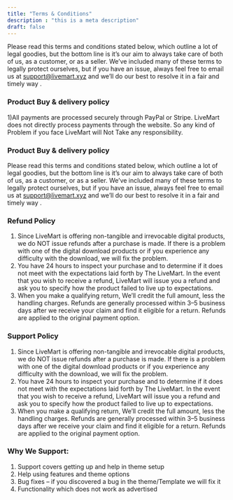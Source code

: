 ```yaml
---
title: "Terms & Conditions"
description : "this is a meta description"
draft: false
---
```


Please read this terms and conditions stated below, which outline a lot of legal goodies, but the bottom line is it’s our aim to always take care of both of us, as a customer, or as a seller. We’ve included many of these terms to legally protect ourselves, but if you have an issue, always feel free to email us at support@livemart.xyz and we’ll do our best to resolve it in a fair and timely way .

### Product Buy & delivery policy

1)All payments are processed securely through PayPal or Stripe. LiveMart does not directly process payments through the website. So any kind of Problem if you face LiveMart will Not Take any responsibility.

### Product Buy & delivery policy

Please read this terms and conditions stated below, which outline a lot of legal goodies, but the bottom line is it’s our aim to always take care of both of us, as a customer, or as a seller. We’ve included many of these terms to legally protect ourselves, but if you have an issue, always feel free to email us at support@livemart.xyz and we’ll do our best to resolve it in a fair and timely way .

### Refund Policy

1) Since LiveMart is offering non-tangible and irrevocable digital products, we do NOT issue refunds after a purchase is made. If there is a problem with one of the digital download products or if you experience any difficulty with the download, we will fix the problem.
2) You have 24 hours to inspect your purchase and to determine if it does not meet with the expectations laid forth by The LiveMart. In the event that you wish to receive a refund, LiveMart will issue you a refund and ask you to specify how the product failed to live up to expectations.
3) When you make a qualifying return, We’ll credit the full amount, less the handling charges. Refunds are generally processed within 3–5 business days after we receive your claim and find it eligible for a return. Refunds are applied to the original payment option.

### Support Policy
1) Since LiveMart is offering non-tangible and irrevocable digital products, we do NOT issue refunds after a purchase is made. If there is a problem with one of the digital download products or if you experience any difficulty with the download, we will fix the problem.
2) You have 24 hours to inspect your purchase and to determine if it does not meet with the expectations laid forth by The LiveMart. In the event that you wish to receive a refund, LiveMart will issue you a refund and ask you to specify how the product failed to live up to expectations.
3) When you make a qualifying return, We’ll credit the full amount, less the handling charges. Refunds are generally processed within 3–5 business days after we receive your claim and find it eligible for a return. Refunds are applied to the original payment option.

### Why We Support:

1. Support covers getting up and help in theme setup
2. Help using features and theme options
3. Bug fixes – if you discovered a bug in the theme/Template we will fix it
4. Functionality which does not work as advertised